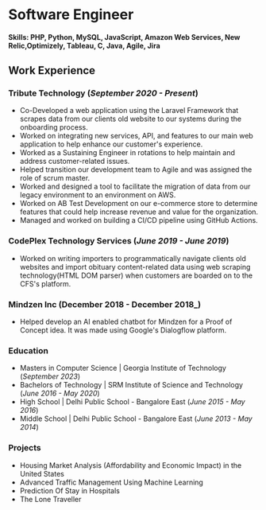 # Software Engineer

#### Skills: PHP, Python, MySQL, JavaScript, Amazon Web Services, New Relic,Optimizely, Tableau, C, Java, Agile, Jira



## Work Experience

### Tribute Technology (_September 2020 - Present_)
- Co-Developed a web application using the Laravel Framework that scrapes data from our clients old website to our systems during the onboarding process.
- Worked on integrating new services, API, and features to our main web application to help enhance our customer's experience.
- Worked as a Sustaining Engineer in rotations to help maintain and address customer-related issues.
- Helped transition our development team to Agile and was assigned the role of scrum master.
- Worked and designed a tool to facilitate the migration of data from our legacy environment to an environment on AWS.
- Worked on AB Test Development on our e-commerce store to determine features that could help increase revenue and value for the organization.
- Managed and worked on building a CI/CD pipeline using GitHub Actions.

### CodePlex Technology Services (_June 2019 - June 2019_)
- Worked on writing importers to programmatically navigate clients old websites and import obituary content-related data using web scraping technology(HTML DOM parser) when customers are boarded on to the CFS's platform.


### Mindzen Inc (December 2018 - December 2018_)
- Helped develop an AI enabled chatbot for Mindzen for a Proof of Concept idea. It was made using Google's Dialogflow platform.

### Education

- Masters in Computer Science | Georgia Institute of Technology (_September 2023_)								       		
- Bachelors of Technology	| SRM Institute of Science and Technology (_June 2016 - May 2020_)	 			        		
- High School | Delhi Public School - Bangalore East (_June 2015 - May 2016_)
- Middle School | Delhi Public School - Bangalore East (_June 2013 - May 2014_)



### Projects

-  Housing Market Analysis (Affordability and Economic Impact) in the United States
-  Advanced Traffic Management Using Machine Learning
-  Prediction Of Stay in Hospitals
-  The Lone Traveller
